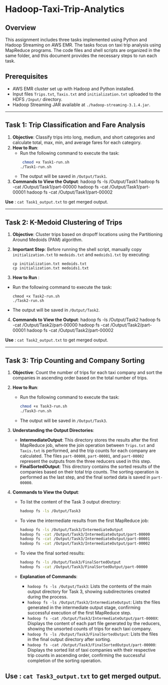 # Hadoop-Taxi-Trip-Analytics

## Overview
This assignment includes three tasks implemented using Python and Hadoop Streaming on AWS EMR. The tasks focus on taxi trip analysis using MapReduce programs. The code files and shell scripts are organized in the same folder, and this document provides the necessary steps to run each task.

## Prerequisites
- AWS EMR cluster set up with Hadoop and Python installed.
- Input files `Trips.txt`, `Taxis.txt` and `initialization.txt` uploaded to the HDFS `/Input/` directory.
- Hadoop Streaming JAR available at `./hadoop-streaming-3.1.4.jar`.

-----------------------------------------------------------------------------------------------------------------------------------------------------------------------------------------------

## Task 1: Trip Classification and Fare Analysis
1. **Objective**: Classify trips into long, medium, and short categories and calculate total, max, min, and average fares for each category.
2. **How to Run**:
   - Run the following command to execute the task:
     ```bash
      chmod +x Task1-run.sh
     ./Task1-run.sh
     ```
   - The output will be saved in `/Output/Task1`.
3. **Commands to View the Output**:
   hadoop fs -ls /Output/Task1
   hadoop fs -cat /Output/Task1/part-00000
   hadoop fs -cat /Output/Task1/part-00001
   hadoop fs -cat /Output/Task1/part-00002

  **Use** : `cat Task1_output.txt` to get merged output.

-----------------------------------------------------------------------------------------------------------------------------------------------------------------------------------------------


## Task 2: K-Medoid Clustering of Trips
1. **Objective**: Cluster trips based on dropoff locations using the Partitioning Around Medoids (PAM) algorithm.
2. **Important Step**: Before running the shell script, manually copy `initialization.txt` to `medoids.txt` and `medoids1.txt` by executing:

   ```
   cp initialization.txt medoids.txt
   cp initialization.txt medoids1.txt
   ```
3. **How to Run** :
  - Run the following command to execute the task:
     ```
     chmod +x Task2-run.sh
     ./Task2-run.sh
     ```
  - The output will be saved in `/Output/Task2`.

4. **Commands to View the Output**:
  hadoop fs -ls /Output/Task2
  hadoop fs -cat /Output/Task2/part-00000
  hadoop fs -cat /Output/Task2/part-00001
  hadoop fs -cat /Output/Task2/part-00002

  **Use** : `cat Task2_output.txt` to get merged output.

-----------------------------------------------------------------------------------------------------------------------------------------------------------------------------------------------

## Task 3: Trip Counting and Company Sorting
1. **Objective**: Count the number of trips for each taxi company and sort the companies in ascending order based on the total number of trips.

2. **How to Run**:
   - Run the following command to execute the task:
     ```bash
     chmod +x Task3-run.sh      
     ./Task3-run.sh
     ```
   - The output will be saved in `/Output/Task3`.

3. **Understanding the Output Directories**:
   - **IntermediateOutput**: This directory stores the results after the first MapReduce job, where the join operation between `Trips.txt` and `Taxis.txt` is performed, and the trip counts for each company are calculated. The files `part-00000`, `part-00001`, and `part-00002` represent the outputs from the three reducers used in this step. 
   - **FinalSortedOutput**: This directory contains the sorted results of the companies based on their total trip counts. The sorting operation is performed as the last step, and the final sorted data is saved in `part-00000`.

4. **Commands to View the Output**:
   - To list the content of the Task 3 output directory:
     ```bash
     hadoop fs -ls /Output/Task3
     ```
   - To view the intermediate results from the first MapReduce job:
     ```bash
     hadoop fs -ls /Output/Task3/IntermediateOutput
     hadoop fs -cat /Output/Task3/IntermediateOutput/part-00000
     hadoop fs -cat /Output/Task3/IntermediateOutput/part-00001
     hadoop fs -cat /Output/Task3/IntermediateOutput/part-00002
     ```
   - To view the final sorted results:
     ```bash
     hadoop fs -ls /Output/Task3/FinalSortedOutput
     hadoop fs -cat /Output/Task3/FinalSortedOutput/part-00000
     ```
   
   - **Explanation of Commands**:
     - `hadoop fs -ls /Output/Task3`: Lists the contents of the main output directory for Task 3, showing subdirectories created during the process.
     - `hadoop fs -ls /Output/Task3/IntermediateOutput`: Lists the files generated in the intermediate output stage, confirming successful execution of the first MapReduce step.
     - `hadoop fs -cat /Output/Task3/IntermediateOutput/part-0000X`: Displays the content of each part file generated by the reducers, showing the unsorted counts of trips for each taxi company. 
     - `hadoop fs -ls /Output/Task3/FinalSortedOutput`: Lists the files in the final output directory after sorting.
     - `hadoop fs -cat /Output/Task3/FinalSortedOutput/part-00000`: Displays the sorted list of taxi companies with their respective trip counts in ascending order, confirming the successful completion of the sorting operation.

  **Use** : `cat Task3_output.txt` to get merged output.
-----------------------------------------------------------------------------------------------------------------------------------------------------------------------------------------------
